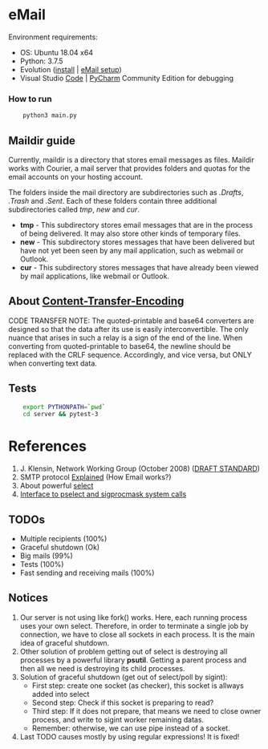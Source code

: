 # eMail
Environment requirements:
+ OS: Ubuntu 18.04 x64
+ Python: 3.7.5
+ Evolution ([install](https://rc.partners.org/kb/article/2702) | [eMail setup](https://askubuntu.com/questions/51467/how-do-i-setup-an-email-account-in-evolution))
+ Visual Studio [Code](https://code.visualstudio.com/docs/setup/linux) | [PyCharm](https://itsfoss.com/install-pycharm-ubuntu/) Community Edition for debugging

### How to run
```sh
    python3 main.py
```

## Maildir guide
Currently, maildir is a directory that stores email messages as files. Maildir works with Courier, a mail server that provides folders and quotas for the email accounts on your hosting account.

The folders inside the mail directory are subdirectories such as *.Drafts*, *.Trash* and *.Sent*. Each of these folders contain three additional subdirectories called *tmp*, *new* and *cur*.

+ **tmp** - This subdirectory stores email messages that are in the process of being delivered. It may also store other kinds of temporary files.
+ **new** - This subdirectory stores messages that have been delivered but have not yet been seen by any mail application, such as webmail or Outlook.
+ **cur** - This subdirectory stores messages that have already been viewed by mail applications, like webmail or Outlook.

## About [Content-Transfer-Encoding](https://github.com/VitalyVen/smtp-course-work/issues/6)
CODE TRANSFER NOTE: The quoted-printable and base64 converters are designed so that the data after its use is easily interconvertible. The only nuance that arises in such a relay is a sign of the end of the line. When converting from quoted-printable to base64, the newline should be replaced with the CRLF sequence. Accordingly, and vice versa, but ONLY when converting text data.

## Tests 
```sh
    export PYTHONPATH=`pwd`
    cd server && pytest-3
```

# References
1. J. Klensin, Network Working Group (October 2008) ([DRAFT STANDARD](https://tools.ietf.org/html/rfc5321))
2. SMTP protocol [Explained](https://www.afternerd.com/blog/smtp/) (How Email works?)
3. About powerful [select](https://pymotw.com/2/select/)
4. [Interface to pselect and sigprocmask system calls](https://cysignals.readthedocs.io/en/latest/pselect.html)

## TODOs
+ Multiple recipients (100%)
+ Graceful shutdown (Ok)
+ Big mails (99%)
+ Tests (100%)
+ Fast sending and receiving mails (100%)

## Notices
1. Our server is not using like fork() works. Here, each running process uses your own select. Therefore, in order to terminate a single job by connection, we have to close all sockets in each process. It is the main idea of graceful shutdown. 
2. Other solution of problem getting out of select is destroying all processes by a powerful library **psutil**. Getting a parent process and then all we need is destroying its child processes.
3. Solution of graceful shutdown (get out of select/poll by sigint):
    - First step: create one socket (as checker), this socket is allways added into select
    - Second step: Check if this socket is preparing to read?
    - Third step: If it does not prepare, that means we need to close owner process, and write to sigint worker remaining datas.
    - Remember: otherwise, we can use pipe instead of a socket.
4. Last TODO causes mostly by using regular expressions! It is fixed!